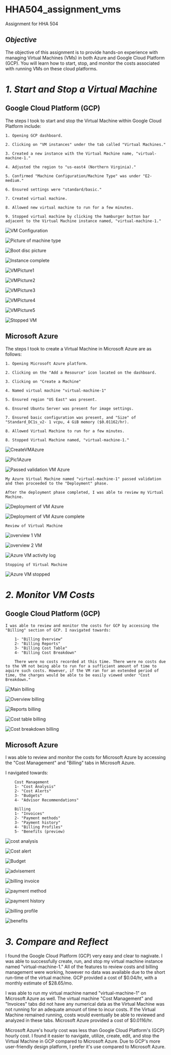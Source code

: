 # HHA504_assignment_vms
Assignment for HHA 504

## *Objective*

The objective of this assignment is to provide hands-on experience with managing Virtual Machines (VMs) in both Azure and Google Cloud Platform (GCP). You will learn how to start, stop, and monitor the costs associated with running VMs on these cloud platforms.

# *1. Start and Stop a Virtual Machine*

## Google Cloud Platform (GCP)

The steps I took to start and stop the Virtual Machine within Google Cloud Platform include: 

    1. Opening GCP dashboard.
    
    2. Clicking on "VM instances" under the tab called "Virtual Machines."

    3. Created a new instance with the Virtual Machine name, "virtual-machine-1."

    4. Adjusted the region to "us-east4 (Northern Virginia)."

    5. Confirmed "Machine Configuration/Machine Type" was under "E2-medium."

    6. Ensured settings were "standard/basic."

    7. Created virtual machine.

    8. Allowed new virtual machine to run for a few minutes. 

    9. Stopped virtual machine by clicking the hamburger button bar adjacent to the Virtual Machine instance named, "virtual-machine-1."

![VM Configuration](./GCP%20pictures/GCP%20New%20VM%20Machine%20configuration.png)



![Picture of machine type](<GCP New VM Machine type.png>)

![Boot disc picture](<GCP pictures/GCP New VM Boot disc.png>)

![Instance complete](<GCP pictures/GCP New VM instance complete.png>)

![VMPicture1](<GCP pictures/GCPVM1.png>)

![VMPicture2](<GCP pictures/GCPVM2.png>)

![VMPicture3](<GCP pictures/GCPVM3.png>)

![VMPicture4](<GCP pictures/GCPVM4.png>)

![VMPicture5](<GCP pictures/GCPVM5.png>)

![Stopped VM](<GCP pictures/GCPVM stopped.png>)


## Microsoft Azure

The steps I took to create a Virtual Machine in Microsoft Azure are as follows: 
   
    1. Opening Microsoft Azure platform.
    
    2. Clicking on the "Add a Resource" icon located on the dashboard.

    3. Clicking on "Create a Machine" 

    4. Named virtual machine "virtual-machine-1"

    5. Ensured region "US East" was present. 

    6. Ensured Ubuntu Server was present for image settings.

    7. Ensured basic configuration was present, and "Size" of "Standard_DC1s_v2- 1 vcpu, 4 GiB memory ($0.01162/hr).

    8. Allowed Virtual Machine to run for a few minutes.

    8. Stopped Virtual Machine named, "virtual-machine-1."

![CreateVMAzure](<GCP pictures/Azurecreatevm.png>)

![Pic1Azure](<GCP pictures/Azurepic1.png>)

![Passed validation VM Azure](<GCP pictures/Azurepassedvalidation.png>)


    My Azure Virtual Machine named "virtual-machine-1" passed validation and then proceeded to the "Deployment" phase. 
    
    After the deployment phase completed, I was able to review my Virtual Machine. 

![Deployment of VM Azure](<GCP pictures/Azuredeployment.png>)

![Deployment of VM Azure complete](<GCP pictures/Azuredeploymentcomplete.png>)

    Review of Virtual Machine

![overview 1 VM](<GCP pictures/AzureVMoverview1.png>)

![overview 2 VM](<GCP pictures/AzureVM overview2.png>)

![Azure VM activity log](<GCP pictures/AzureVMactivitylog.png>)

    Stopping of Virtual Machine

![Azure VM stopped](<GCP pictures/AzureVMstopped.png>)


# *2. Monitor VM Costs*

## Google Cloud Platform (GCP)

    I was able to review and monitor the costs for GCP by accessing the "Billing" section of GCP. I navigated towards:
        
        1- "Billing Overview" 
        2- "Billing Reports"
        3- "Billing Cost Table"
        4- "Billing Cost Breakdown"
    
        There were no costs recorded at this time. There were no costs due to the VM not being able to run for a sufficient amount of time to aquire such costs. However, if the VM ran for an extended period of time, the charges would be able to be easily viewed under "Cost Breakdown."

![Main billing](<GCP pictures/GCPbillingmain.png>)
        
![Overview billing](<GCP pictures/GCPbillingoverview.png>)

![Reports billing](<GCP pictures/GCPbillingreports.png>)

![Cost table billing](<GCP pictures/GCPbillingcosttable.png>)

![Cost breakdown billing](<GCP pictures/GCPbillingcostbreakdown.png>)


## Microsoft Azure

  I was able to review and monitor the costs for Microsoft Azure by accessing the "Cost Management" and "Billing" tabs in Microsoft Azure. 
  
  I navigated towards:
        
        Cost Management
        1- "Cost Analysis" 
        2- "Cost Alerts"
        3- "Budgets"
        4- "Advisor Recommendations"

        Billing
        1- "Invoices"
        2- "Payment methods"
        3- "Payment history"
        4- "Billing Profiles"
        5- "Benefits (preview)


![cost analysis](<GCP pictures/Azurecostmgmtcostanalysis.png>)

![Cost alert](<GCP pictures/Azurecostmgmtcostalert.png>)

![Budget](<GCP pictures/Azurecostmgmtbudget.png>)

![advisement](<GCP pictures/Azurecostmgmtadvisement.png>)

![billing invoice](<GCP pictures/Azurebillinginvoice.png>)

![payment method](<GCP pictures/Azurebillingpaymentmethod.png>)

![payment history](<GCP pictures/Azurebillingpaymenthistory.png>)

![billing profile](<GCP pictures/Azurebillingprofile.png>)

![benefits](<GCP pictures/Azurebillingbenefits.png>)


# *3. Compare and Reflect*

I found the Google Cloud Platform (GCP) very easy and clear to nagivate. I was able to successfully create, run, and stop my virtual machine instance named "virtual-machine-1." All of the features to review costs and billing management were working, however no data was available due to the short run-time of the virtual machine. GCP provided a cost of $0.04/hr, with a monthly estimate of $28.65/mo. 

I was able to run my virtual machine named "virtual-machine-1" on Microsoft Azure as well. The virtual machine "Cost Management" and "Invoices" tabs did not have any numerical data as the Virtual Machine was not running for an adequate amount of time to incur costs. If the Virtual Machine remained running, costs would eventually be able to reviewed and analyzed in these tabs. Microsoft Azure provided a cost of $0.0116/hr.

Microsoft Azure's hourly cost was less than Google Cloud Platform's (GCP) hourly cost. I found it easier to navigate, utilize, create, edit, and stop the Virtual Machine in GCP compared to Microsoft Azure. Due to GCP's more user-friendly design platform, I prefer it's use compared to Microsoft Azure. 